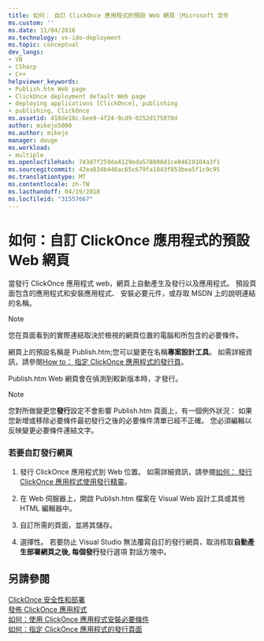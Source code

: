 ```yaml
---
title: 如何： 自訂 ClickOnce 應用程式的預設 Web 網頁 |Microsoft 文件
ms.custom: ''
ms.date: 11/04/2016
ms.technology: vs-ide-deployment
ms.topic: conceptual
dev_langs:
- VB
- CSharp
- C++
helpviewer_keywords:
- Publish.htm Web page
- ClickOnce deployment default Web page
- deploying applications [ClickOnce], publishing
- publishing, ClickOnce
ms.assetid: 418de18c-bee9-4f24-9cd9-0252d175070d
author: mikejo5000
ms.author: mikejo
manager: douge
ms.workload:
- multiple
ms.openlocfilehash: 743d7f259da4129eda578808d1ce04619104a3f1
ms.sourcegitcommit: 42ea834b446ac65c679fa1043f853bea5f1c9c95
ms.translationtype: MT
ms.contentlocale: zh-TW
ms.lasthandoff: 04/19/2018
ms.locfileid: "31557667"
---
```

# <a name="how-to-customize-the-default-web-page-for-a-clickonce-application"></a>如何：自訂 ClickOnce 應用程式的預設 Web 網頁
當發行 ClickOnce 應用程式 web，網頁上自動產生及發行以及應用程式。 預設頁面包含的應用程式和安裝應用程式、 安裝必要元件，或存取 MSDN 上的說明連結的名稱。  
  
> [!NOTE]
>  您在頁面看到的實際連結取決於檢視的網頁位置的電腦和所包含的必要條件。  
  
 網頁上的預設名稱是 Publish.htm;您可以變更在名稱**專案設計工具**。 如需詳細資訊，請參閱[How to： 指定 ClickOnce 應用程式的發行頁](../deployment/how-to-specify-a-publish-page-for-a-clickonce-application.md)。  
  
 Publish.htm Web 網頁會在偵測到較新版本時，才發行。  
  
> [!NOTE]
>  您對所做變更您**發行**設定不會影響 Publish.htm 頁面上，有一個例外狀況： 如果您新增或移除必要條件最初發行之後的必要條件清單已經不正確。 您必須編輯以反映變更必要條件連結文字。  
  
### <a name="to-customize-the-publish-web-page"></a>若要自訂發行網頁  
  
1.  發行 ClickOnce 應用程式到 Web 位置。 如需詳細資訊，請參閱[如何： 發行 ClickOnce 應用程式使用發行精靈](../deployment/how-to-publish-a-clickonce-application-using-the-publish-wizard.md)。  
  
2.  在 Web 伺服器上，開啟 Publish.htm 檔案在 Visual Web 設計工具或其他 HTML 編輯器中。  
  
3.  自訂所需的頁面，並將其儲存。  
  
4.  選擇性。 若要防止 Visual Studio 無法覆寫自訂的發行網頁，取消核取**自動產生部署網頁之後, 每個發行**發行選項 對話方塊中。  
  
## <a name="see-also"></a>另請參閱  
 [ClickOnce 安全性和部署](../deployment/clickonce-security-and-deployment.md)   
 [發佈 ClickOnce 應用程式](../deployment/publishing-clickonce-applications.md)   
 [如何：使用 ClickOnce 應用程式安裝必要條件](../deployment/how-to-install-prerequisites-with-a-clickonce-application.md)   
 [如何：指定 ClickOnce 應用程式的發行頁面](../deployment/how-to-specify-a-publish-page-for-a-clickonce-application.md)